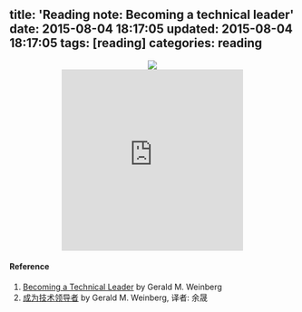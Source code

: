title: 'Reading note: Becoming a technical leader'
date: 2015-08-04 18:17:05
updated: 2015-08-04 18:17:05
tags: [reading] 
categories: reading
---
<div align=center>
<img src="http://daweih.github.io/images/leader.jpg">
</div>

<div align=center>
<iframe src="http://daweih.github.io/js/becoming_a_technical_leader.html/index.html" width="320" height="320" frameborder="0" scrolling="yes"></iframe>
</div>


#### Reference
1. [Becoming a Technical Leader](http://book.douban.com/subject/1807715/) by Gerald M. Weinberg
2. [成为技术领导者](http://book.douban.com/subject/26419762/) by Gerald M. Weinberg, 译者: 余晟
